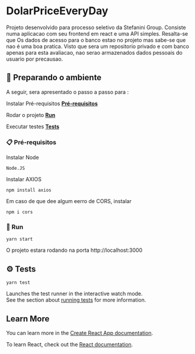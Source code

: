 # DolarPriceEveryDay

Projeto desenvolvido para processo seletivo da Stefanini Group.
Consiste numa aplicacao com seu frontend em react e uma API simples. Resalta-se que 
Os dados de acesso para o banco estao no projeto mas sabe-se que nao é uma boa pratica.
Visto que sera um repositorio privado e com banco apenas para esta avaliacao, nao serao 
armazenados dados pessoais do usuario por precausao. 

## 🚀 Preparando o ambiente
A seguir, sera apresentado o passo a passo para : 

Instalar Pré-requisitos
**[Pré-requisitos](#-Pré-requisitos)**


Rodar o projeto
**[Run](#-Run)**


Executar testes
**[Tests](#-Tests)**

### 📋 Pré-requisitos

Instalar Node
```
Node.JS
```

Instalar AXIOS
```
npm install axios
```

Em caso de que dee algum eerro de CORS, instalar 
```
npm i cors
```
### 🚀 Run

```
yarn start
```
O projeto estara rodando na porta http://localhost:3000

## ⚙ Tests

```
yarn test
```
Launches the test runner in the interactive watch mode.\
See the section about [running tests](https://facebook.github.io/create-react-app/docs/running-tests) for more information.


## Learn More

You can learn more in the [Create React App documentation](https://facebook.github.io/create-react-app/docs/getting-started).

To learn React, check out the [React documentation](https://reactjs.org/).
